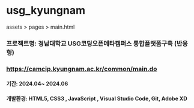 # usg_kyungnam

<!-- main page --> 
assets > pages > main.html

<!-- Description -->
### 프로젝트명: 경남대학교 USG코딩오픈메타캠퍼스 통합플랫폼구축 (반응형)
### https://camcip.kyungnam.ac.kr/common/main.do
#### 기간: 2024.04~ 2024.06
#### 개발환경: HTML5, CSS3 , JavaScript , Visual Studio Code, Git, Adobe XD

